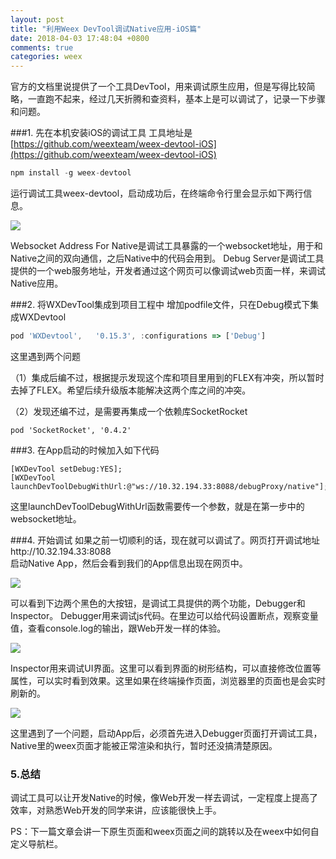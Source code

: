 ```yaml
---
layout: post
title: "利用Weex DevTool调试Native应用-iOS篇"
date: 2018-04-03 17:48:04 +0800
comments: true
categories: weex
---
```

官方的文档里说提供了一个工具DevTool，用来调试原生应用，但是写得比较简略，一直跑不起来，经过几天折腾和查资料，基本上是可以调试了，记录一下步骤和问题。

<!--more-->

###1. 先在本机安装iOS的调试工具
工具地址是 [https://github.com/weexteam/weex-devtool-iOS](https://github.com/weexteam/weex-devtool-iOS)

```javascript
npm install -g weex-devtool
```
运行调试工具weex-devtool，启动成功后，在终端命令行里会显示如下两行信息。

[![](http://jason5.cn/images/QQ20180403-181423.png)](http://jason5.cn/images/QQ20180403-181423.png)


Websocket Address For Native是调试工具暴露的一个websocket地址，用于和Native之间的双向通信，之后Native中的代码会用到。
Debug Server是调试工具提供的一个web服务地址，开发者通过这个网页可以像调试web页面一样，来调试Native应用。


###2. 将WXDevTool集成到项目工程中
增加podfile文件，只在Debug模式下集成WXDevtool

```javascript
pod 'WXDevtool',   '0.15.3', :configurations => ['Debug']
```
这里遇到两个问题

（1）集成后编不过，根据提示发现这个库和项目里用到的FLEX有冲突，所以暂时去掉了FLEX。希望后续升级版本能解决这两个库之间的冲突。

（2）发现还编不过，是需要再集成一个依赖库SocketRocket

```
pod 'SocketRocket', '0.4.2'
```

###3. 在App启动的时候加入如下代码
```objc
[WXDevTool setDebug:YES];
[WXDevTool launchDevToolDebugWithUrl:@"ws://10.32.194.33:8088/debugProxy/native"];
``` 
这里launchDevToolDebugWithUrl函数需要传一个参数，就是在第一步中的websocket地址。

###4. 开始调试
如果之前一切顺利的话，现在就可以调试了。网页打开调试地址http://10.32.194.33:8088    
启动Native App，然后会看到我们的App信息出现在网页中。

[![](http://jason5.cn/images/QQ20180403-182830.png)](http://jason5.cn/images/QQ20180403-182830.png)


可以看到下边两个黑色的大按钮，是调试工具提供的两个功能，Debugger和Inspector。
Debugger用来调试js代码。在里边可以给代码设置断点，观察变量值，查看console.log的输出，跟Web开发一样的体验。

[![](http://jason5.cn/images/QQ20180403-193719.png)](http://jason5.cn/images/QQ20180403-193719.png)


Inspector用来调试UI界面。这里可以看到界面的树形结构，可以直接修改位置等属性，可以实时看到效果。这里如果在终端操作页面，浏览器里的页面也是会实时刷新的。

[![](http://jason5.cn/images/QQ20180403-193917.png)](http://jason5.cn/images/QQ20180403-193917.png)

这里遇到了一个问题，启动App后，必须首先进入Debugger页面打开调试工具，Native里的weex页面才能被正常渲染和执行，暂时还没搞清楚原因。

### 5.总结
调试工具可以让开发Native的时候，像Web开发一样去调试，一定程度上提高了效率，对熟悉Web开发的同学来讲，应该能很快上手。


PS：下一篇文章会讲一下原生页面和weex页面之间的跳转以及在weex中如何自定义导航栏。
